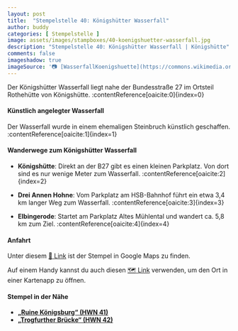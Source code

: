 ```yaml
---
layout: post
title:  "Stempelstelle 40: Königshütter Wasserfall"
author: buddy
categories: [ Stempelstelle ]
image: assets/images/stampboxes/40-koenigshuetter-wasserfall.jpg
description: "Stempelstelle 40: Königshütter Wasserfall | Königshütte"
comments: false
imageshadow: true
imageSource: '📷 [WasserfallKoenigshuette](https://commons.wikimedia.org/wiki/File:WasserfallKoenigshuette.jpg) von <a href="https://de.wikipedia.org/wiki/User:JurecGermany" class="extiw" title="de:User:JurecGermany">JurecGermany</a> unter Lizenz Public domain'
---
```


Der Königshütter Wasserfall liegt nahe der Bundesstraße 27 im Ortsteil Rothehütte von Königshütte. :contentReference[oaicite:0]{index=0}

#### Künstlich angelegter Wasserfall

Der Wasserfall wurde in einem ehemaligen Steinbruch künstlich geschaffen. :contentReference[oaicite:1]{index=1}

#### Wanderwege zum Königshütter Wasserfall

- **Königshütte**: Direkt an der B27 gibt es einen kleinen Parkplatz. Von dort sind es nur wenige Meter zum Wasserfall. :contentReference[oaicite:2]{index=2}

- **Drei Annen Hohne**: Vom Parkplatz am HSB-Bahnhof führt ein etwa 3,4 km langer Weg zum Wasserfall. :contentReference[oaicite:3]{index=3}

- **Elbingerode**: Startet am Parkplatz Altes Mühlental und wandert ca. 5,8 km zum Ziel. :contentReference[oaicite:4]{index=4}

#### Anfahrt

Unter diesem [📍 Link](https://www.google.com/maps/dir/?api=1&origin=&destination=51.75110%2C%2010.75307) ist der Stempel in Google Maps zu finden.

<div class="android-only">
  Auf einem Handy kannst du auch diesen 
  <a href="geo:51.75110,10.75307">🗺️ Link</a> 
  verwenden, um den Ort in einer Kartenapp zu öffnen.
  <p></p>
</div>

#### Stempel in der Nähe

- [**„Ruine Königsburg“ (HWN 41)**](/stempelstelle-41-ruine-koenigsburg)
- [**„Trogfurther Brücke“ (HWN 42)**](/stempelstelle-42-trogfurther-bruecke)
